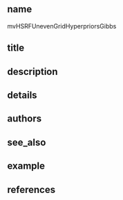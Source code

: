 ## name
mvHSRFUnevenGridHyperpriorsGibbs
## title
## description
## details
## authors
## see_also
## example
## references
